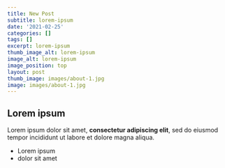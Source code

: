 ```yaml
---
title: New Post
subtitle: lorem-ipsum
date: '2021-02-25'
categories: []
tags: []
excerpt: lorem-ipsum
thumb_image_alt: lorem-ipsum
image_alt: lorem-ipsum
image_position: top
layout: post
thumb_image: images/about-1.jpg
image: images/about-1.jpg
---
```

## Lorem ipsum

Lorem ipsum dolor sit amet, **consectetur adipiscing elit**, sed do eiusmod tempor incididunt ut labore et dolore magna aliqua.

- Lorem ipsum
- dolor sit amet